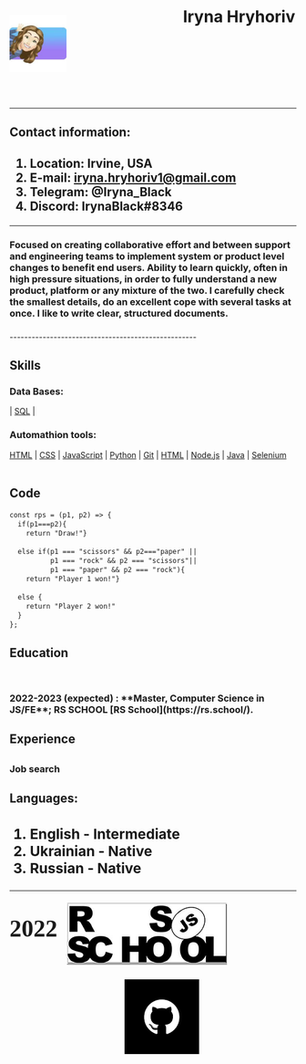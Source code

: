 
 <header>
 <p style="float:left; width: 20%;">
<img src="assets/img/imagesCVtest.jpeg" alt="alt text" title="MyPhoto" width="100"/>

</p>
<p style="float:left; width: 40%; text-align:left;">
<h1>Iryna Hryhoriv</h1> 
<br><br><br><br>
</p>
 </header>
 
---------------------
<main>
<h2>Contact information:<h2>

1. **Location:**  Irvine, USA
2. **E-mail:**    iryna.hryhoriv1@gmail.com
3. **Telegram:** @Iryna_Black
4. **Discord:**   IrynaBlack#8346

---------------------     ---------------------

<p><h3>Focused on creating collaborative effort and between support and engineering teams to implement system
or product level changes to benefit end users. Ability to learn quickly, often in high pressure situations, in
order to fully understand a new product, platform or any mixture of the two.
I carefully check the smallest details, do an excellent cope with several tasks at once. I like to write clear,
structured documents.<h3></p>
</main>
---------------------------------------------------

<h2>Skills</h2>

<h3>Data Bases:</h3> 
<nav>
  | <a href="/SQL/">SQL</a> |

</nav>

<h3>Automathion tools:</h3> 

<nav>
  <a href="/https://html.com/">HTML</a> |
  <a href="/css/">CSS</a> |
  <a href="/js/">JavaScript</a> |
  <a href="/python/">Python</a> |
  <a href="/git/">Git</a> |
  <a href="/https://html.com/">HTML</a> |
  <a href="/Node.js/">Node.js</a> |
  <a href="/java/">Java</a> |
  <a href="/Selenium/">Selenium</a> 

</nav>

<br>
<h2>Code</h2> 


```
const rps = (p1, p2) => {
  if(p1===p2){
    return "Draw!"}
  
  else if(p1 === "scissors" && p2==="paper" ||
          p1 === "rock" && p2 === "scissors"|| 
          p1 === "paper" && p2 === "rock"){
    return "Player 1 won!"}
  
  else {
    return "Player 2 won!"
  }
};
```
<h2>Education</h2>
<br>
<p><h3>2022-2023 (expected)
:   **Master, Computer Science in JS/FE**; RS SCHOOL [RS School](https://rs.school/).<h3></p>

<h2>Experience<h2>

<p><h3>Job search</h3></p>

<h2>Languages:<h2>
    <ol><h3>
    <li> English   - Intermediate</li>
    <li> Ukrainian - Native</li>
    <li> Russian   - Native</li>

   </h4></ol>

----------------------------------------------------


<footer>

<p style="float:left; width: 20%;">
<span style="font-family:Papyrus; font-size:2em;">2022</span>
</p>

<p style="float:left; width:0%; text-align:center;">

[![(assets/img/RSSchool.jpg)](assets/img/RSSchoollogosmall.jpg )](https://rs.school/js/)
</p>
<p style="float:left; width: 40%; text-align:center;">

[![(assets/img/GitHub.jpeg")](assets/img/GitHub.jpeg )](https://github.com/IrynaHryhoriv/rsschool-cv/tree/gh-pages)
</p>

</footer>